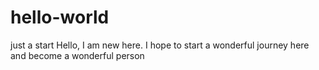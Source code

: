 # hello-world
just a start
Hello, I am new here. I hope to start a wonderful journey here and become a wonderful person
